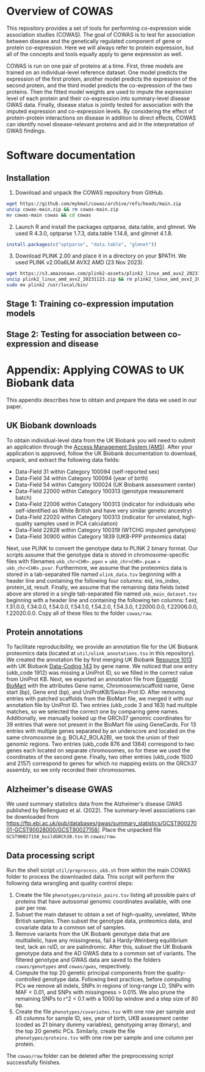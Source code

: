 # Overview of COWAS

This repository provides a set of tools for performing co-expression wide association studies (COWAS). The goal of COWAS is to test for association between disease and the genetically regulated component of gene or protein co-expression. Here we will always refer to protein expression, but all of the concepts and tools equally apply to gene expression as well.

COWAS is run on one pair of proteins at a time. First, three models are trained on an individual-level reference dataset. One model predicts the expression of the first protein, another model predicts the expression of the second protein, and the third model predicts the co-expression of the two proteins. Then the fitted model weights are used to impute the expression level of each protein and their co-expression into summary-level disease GWAS data. Finally, disease status is jointly tested for association with the imputed expression and co-expression levels. By considering the effect of protein-protein interactions on disease in addition to direct effects, COWAS can identify novel disease-relevant proteins and aid in the interpretation of GWAS findings.

# Software documentation

## Installation

1. Download and unpack the COWAS repository from GitHub.
```bash
wget https://github.com/mykmal/cowas/archive/refs/heads/main.zip
unzip cowas-main.zip && rm cowas-main.zip
mv cowas-main cowas && cd cowas
```
2. Launch R and install the packages optparse, data.table, and glmnet. We used R 4.3.0, optparse 1.7.3, data.table 1.14.8, and glmnet 4.1.8.
```R
install.packages(c("optparse", "data.table", "glmnet"))
```
3. Download PLINK 2.00 and place it in a directory on your $PATH. We used PLINK v2.00a6LM AVX2 AMD (23 Nov 2023).
```bash
wget https://s3.amazonaws.com/plink2-assets/plink2_linux_amd_avx2_20231123.zip
unzip plink2_linux_amd_avx2_20231123.zip && rm plink2_linux_amd_avx2_20231123.zip
sudo mv plink2 /usr/local/bin/
```

## Stage 1: Training co-expression imputation models

## Stage 2: Testing for association between co-expression and disease

# Appendix: Applying COWAS to UK Biobank data

This appendix describes how to obtain and prepare the data we used in our paper.

## UK Biobank downloads

To obtain individual-level data from the UK Biobank you will need to submit an application through the [Access Management System (AMS)](https://www.ukbiobank.ac.uk/enable-your-research/apply-for-access). After your application is approved, follow the UK Biobank documentation to download, unpack, and extract the following data fields:

* Data-Field 31 within Category 100094 (self-reported sex)
* Data-Field 34 within Category 100094 (year of birth)
* Data-Field 54 within Category 100024 (UK Biobank assessment center)
* Data-Field 22000 within Category 100313 (genotype measurement batch)
* Data-Field 22006 within Category 100313 (indicator for individuals who self-identified as White British and have very similar genetic ancestry)
* Data-Field 22020 within Category 100313 (indicator for unrelated, high-quality samples used in PCA calculation)
* Data-Field 22828 within Category 100319 (WTCHG imputed genotypes)
* Data-Field 30900 within Category 1839 (UKB-PPP proteomics data)

Next, use PLINK to convert the genotype data to PLINK 2 binary format. Our scripts assume that the genotype data is stored in chromosome-specific files with filenames `ukb_chr<CHR>.pgen` + `ukb_chr<CHR>.psam` + `ukb_chr<CHR>.pvar`. Furthermore, we assume that the proteomics data is stored in a tab-separated file named `olink_data.tsv` beginning with a header line and containing the following four columns: eid, ins_index, protein_id, result. Finally, we assume that the remaining data fields listed above are stored in a single tab-separated file named `ukb_main_dataset.tsv` beginning with a header line and containing the following ten columns: f.eid, f.31.0.0, f.34.0.0, f.54.0.0, f.54.1.0, f.54.2.0, f.54.3.0, f.22000.0.0, f.22006.0.0, f.22020.0.0. Copy all of these files to the folder `cowas/raw`.

## Protein annotations

To facilitate reproducibility, we provide an annotation file for the UK Biobank proteomics data (located at `util/olink_annotations.tsv` in this repository). We created the annotation file by first merging UK Biobank [Resource 1013](https://biobank.ndph.ox.ac.uk/showcase/refer.cgi?id=1013) with UK Biobank [Data-Coding 143](https://biobank.ndph.ox.ac.uk/showcase/coding.cgi?id=143) by gene name. We noticed that one entry (ukb_code 1912) was missing a UniProt ID, so we filled in the correct value from UniProt KB. Next, we exported an annotation file from [Ensembl BioMart](https://grch37.ensembl.org/biomart/martview) with the attributes Gene name, Chromosome/scaffold name, Gene start (bp), Gene end (bp), and UniProtKB/Swiss-Prot ID. After removing entries with patched scaffolds from the BioMart file, we merged it with our annotation file by UniProt ID. Two entries (ukb_code 3 and 163) had multiple matches, so we selected the correct one by comparing gene names. Additionally, we manually looked up the GRCh37 genomic coordinates for 39 entries that were not present in the BioMart file using GeneCards. For 13 entries with multiple genes separated by an underscore and located on the same chromosome (e.g. BOLA2_BOLA2B), we took the union of their genomic regions. Two entries (ukb_code 876 and 1364) correspond to two genes each located on separate chromosomes, so for these we used the coordinates of the second gene. Finally, two other entries (ukb_code 1500 and 2157) correspond to genes for which no mapping exists on the GRCh37 assembly, so we only recorded their chromosomes.

## Alzheimer's disease GWAS

We used summary statistics data from the Alzheimer's disease GWAS published by Bellenguez et al. (2022). The summary-level associations can be downloaded from <https://ftp.ebi.ac.uk/pub/databases/gwas/summary_statistics/GCST90027001-GCST90028000/GCST90027158/>. Place the unpacked file `GCST90027158_buildGRCh38.tsv` in `cowas/raw`.

## Data processing script

Run the shell script `util/preprocess_ukb.sh` from within the main COWAS folder to process the downloaded data. This script will perform the following data wrangling and quality control steps:

1. Create the file `phenotypes/protein_pairs.tsv` listing all possible pairs of proteins that have autosomal genomic coordinates available, with one pair per row.
2. Subset the main dataset to obtain a set of high-quality, unrelated, White British samples. Then subset the genotype data, proteomics data, and covariate data to a common set of samples.
3. Remove variants from the UK Biobank genotype data that are multiallelic, have any missingness, fail a Hardy-Weinberg equilibrium test, lack an rsID, or are palindromic. After this, subset the UK Biobank genotype data and the AD GWAS data to a common set of variants. The filtered genotype and GWAS data are saved to the folders `cowas/genotypes` and `cowas/gwas`, respectively.
4. Compute the top 20 genetic principal components from the quality-controlled genotype data. Following best practices, before computing PCs we remove all indels, SNPs in regions of long-range LD, SNPs with MAF < 0.01, and SNPs with missingness > 0.015. We also prune the remaining SNPs to r^2 < 0.1 with a 1000 bp window and a step size of 80 bp.
5. Create the file `phenotypes/covariates.tsv` with one row per sample and 45 columns for sample ID, sex, year of birth, UKB assessment center (coded as 21 binary dummy variables), genotyping array (binary), and the top 20 genetic PCs. Similarly, create the file `phenotypes/proteins.tsv` with one row per sample and one column per protein.

The `cowas/raw` folder can be deleted after the preprocessing script successfully finishes.

